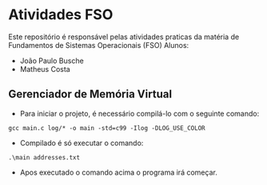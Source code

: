 # Atividades FSO
Este repositório é responsável pelas atividades praticas da matéria de Fundamentos de Sistemas Operacionais (FSO)
Alunos:
* João Paulo Busche
* Matheus Costa

## Gerenciador de Memória Virtual
* Para iniciar o projeto, é necessário compilá-lo com o seguinte comando:

```
gcc main.c log/* -o main -std=c99 -Ilog -DLOG_USE_COLOR
```
* Compilado é só executar o comando:

```
.\main addresses.txt
```
* Apos executado o comando acima o programa irá começar.
